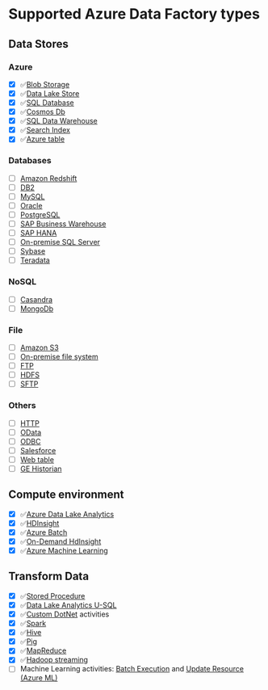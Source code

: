 Supported Azure Data Factory types
=======

##  Data Stores

### Azure
  - [x] :white_check_mark:[Blob Storage](https://docs.microsoft.com/en-us/azure/data-factory/v1/data-factory-azure-blob-connector)
  - [x] :white_check_mark:[Data Lake Store](https://docs.microsoft.com/en-us/azure/data-factory/v1/data-factory-azure-datalake-connector)
  - [x] :white_check_mark:[SQL Database](https://docs.microsoft.com/en-us/azure/data-factory/v1/data-factory-azure-sql-connector)
  - [x] :white_check_mark:[Cosmos Db](https://docs.microsoft.com/en-us/azure/data-factory/v1/data-factory-azure-documentdb-connector)
  - [x] :white_check_mark:[SQL Data Warehouse](https://docs.microsoft.com/en-us/azure/data-factory/v1/data-factory-azure-sql-data-warehouse-connector)
  - [x] :white_check_mark:[Search Index](https://docs.microsoft.com/en-us/azure/data-factory/v1/data-factory-azure-search-connector)
  - [x] :white_check_mark:[Azure table](https://docs.microsoft.com/en-us/azure/data-factory/v1/data-factory-azure-table-connector)

### Databases
  - [ ] [Amazon Redshift](https://docs.microsoft.com/en-us/azure/data-factory/v1/data-factory-amazon-redshift-connector)
  - [ ] [DB2](https://docs.microsoft.com/en-us/azure/data-factory/v1/data-factory-onprem-db2-connector)
  - [ ] [MySQL](https://docs.microsoft.com/en-us/azure/data-factory/v1/data-factory-onprem-mysql-connector)
  - [ ] [Oracle](https://docs.microsoft.com/en-us/azure/data-factory/v1/data-factory-onprem-oracle-connector)
  - [ ] [PostgreSQL](https://docs.microsoft.com/en-us/azure/data-factory/v1/data-factory-onprem-postgresql-connector)
  - [ ] [SAP Business Warehouse](https://docs.microsoft.com/en-us/azure/data-factory/v1/data-factory-sap-business-warehouse-connector)
  - [ ] [SAP HANA](https://docs.microsoft.com/en-us/azure/data-factory/v1/data-factory-sap-hana-connector)
  - [ ] [On-premise SQL Server](https://docs.microsoft.com/en-us/azure/data-factory/v1/data-factory-sqlserver-connector)
  - [ ] [Sybase](https://docs.microsoft.com/en-us/azure/data-factory/v1/data-factory-onprem-sybase-connector)
  - [ ] [Teradata](https://docs.microsoft.com/en-us/azure/data-factory/v1/data-factory-onprem-teradata-connector)

### NoSQL
  - [ ] [Casandra](https://docs.microsoft.com/en-us/azure/data-factory/v1/data-factory-onprem-cassandra-connector)
  - [ ] [MongoDb](https://docs.microsoft.com/en-us/azure/data-factory/v1/data-factory-on-premises-mongodb-connector)
### File
  - [ ] [Amazon S3](https://docs.microsoft.com/en-us/azure/data-factory/v1/data-factory-amazon-simple-storage-service-connector)
  - [ ] [On-premise file system](https://docs.microsoft.com/en-us/azure/data-factory/v1/data-factory-onprem-file-system-connector)
  - [ ] [FTP](https://docs.microsoft.com/en-us/azure/data-factory/v1/data-factory-ftp-connector)
  - [ ] [HDFS](https://docs.microsoft.com/en-us/azure/data-factory/v1/data-factory-hdfs-connector)
  - [ ] [SFTP](https://docs.microsoft.com/en-us/azure/data-factory/v1/data-factory-sftp-connector)
### Others
  - [ ] [HTTP](https://docs.microsoft.com/en-us/azure/data-factory/v1/data-factory-http-connector)
  - [ ] [OData](https://docs.microsoft.com/en-us/azure/data-factory/v1/data-factory-odata-connector)
  - [ ] [ODBC](https://docs.microsoft.com/en-us/azure/data-factory/v1/data-factory-odbc-connector)
  - [ ] [Salesforce](https://docs.microsoft.com/en-us/azure/data-factory/v1/data-factory-salesforce-connector)
  - [ ] [Web table](https://docs.microsoft.com/en-us/azure/data-factory/v1/data-factory-web-table-connector)
  - [ ] [GE Historian](https://docs.microsoft.com/en-us/azure/data-factory/v1/data-factory-odbc-connector#ge-historian-store)

##  Compute environment
  - [x] :white_check_mark:[Azure Data Lake Analytics](https://docs.microsoft.com/en-us/azure/data-factory/v1/data-factory-compute-linked-services#azure-data-lake-analytics-linked-service)
  - [x] :white_check_mark:[HDInsight](https://docs.microsoft.com/en-us/azure/data-factory/v1/data-factory-compute-linked-services#azure-hdinsight-linked-service)
  - [x] :white_check_mark:[Azure Batch](https://docs.microsoft.com/en-us/azure/data-factory/v1/data-factory-compute-linked-services#azure-batch-linked-service)
  - [x] :white_check_mark:[On-Demand HdInsight](https://docs.microsoft.com/en-us/azure/data-factory/v1/data-factory-compute-linked-services#azure-hdinsight-on-demand-linked-service)
  - [x] :white_check_mark:[Azure Machine Learning](https://docs.microsoft.com/en-us/azure/data-factory/v1/data-factory-compute-linked-services#azure-machine-learning-linked-service)

## Transform Data
  * [x] :white_check_mark:[Stored Procedure](https://docs.microsoft.com/en-us/azure/data-factory/v1/data-factory-stored-proc-activity) 
  * [x] :white_check_mark:[Data Lake Analytics U-SQL](https://docs.microsoft.com/en-us/azure/data-factory/v1/data-factory-usql-activity)
  * [x] :white_check_mark:[Custom DotNet](https://docs.microsoft.com/en-us/azure/data-factory/v1/data-factory-use-custom-activities) activities
  * [x] :white_check_mark:[Spark](https://docs.microsoft.com/en-us/azure/data-factory/v1/data-factory-spark)
  * [x] :white_check_mark:[Hive](https://docs.microsoft.com/en-us/azure/data-factory/v1/data-factory-hive-activity)
  * [x] :white_check_mark:[Pig](https://docs.microsoft.com/en-us/azure/data-factory/v1/data-factory-pig-activity) 
  * [x] :white_check_mark:[MapReduce](https://docs.microsoft.com/en-us/azure/data-factory/v1/data-factory-map-reduce)
  * [x] :white_check_mark:[Hadoop streaming](https://docs.microsoft.com/en-us/azure/data-factory/v1/data-factory-hadoop-streaming-activity)
  * [ ] Machine Learning activities: [Batch Execution](https://docs.microsoft.com/en-us/azure/data-factory/v1/data-factory-azure-ml-batch-execution-activity) and [Update Resource (Azure ML)](https://docs.microsoft.com/en-us/azure/data-factory/v1/data-factory-azure-ml-update-resource-activity)